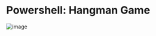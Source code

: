# Powershell: Hangman Game

![image](https://github.com/user-attachments/assets/21440be7-d446-4a5b-b91b-f92b9789d0a8)
